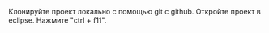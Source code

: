 Клонируйте проект локально с помощью git с github. 
Откройте проект в eclipse. 
Нажмите "ctrl + f11".
